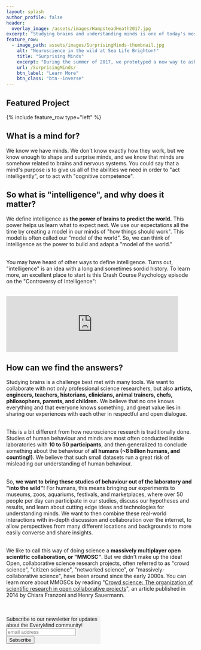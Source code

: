 ```yaml
---
layout: splash
author_profile: false
header: 
  overlay_image: /assets/images/HampsteadHeath2017.jpg
excerpt: "Studying brains and understanding minds is one of today's most exciting challenges. We want to get more brains involved in the study of brains, and more minds involved in understanding how minds of many shapes and sizes can co-exist. "
feature_row:
  - image_path: assets/images/SurprisingMinds-thumbnail.jpg
    alt: "Neuroscience in the wild at Sea Life Brighton!"
    title: "Surprising Minds"
    excerpt: "During the summer of 2017, we prototyped a new way to ask scientific questions about behaviour and the mind with an interactive science exhibit at Sea Life Brighton! This is part of a larger effort to bring neuroscience experiments out of the lab and 'into the wild'. Now we're analyzing our initial data and working on exhibit version 2.0!"
    url: /SurprisingMinds/
    btn_label: "Learn More"
    btn_class: "btn--inverse"
---
```


<h2> Featured Project </h2>

{% include feature_row type="left" %}

<h2> What is a mind for? </h2>

<p> We know we have minds. We don't know exactly how they work, but we know enough to shape and surprise minds, and we know that minds are somehow related to brains and nervous systems. You could say that a mind's purpose is to give us all of the abilities we need in order to "act intelligently", or to act with "cognitive competence".</p>

<h2>So what is "intelligence", and why does it matter? </h2>

<p> We define intelligence as <b>the power of brains to predict the world.</b> This power helps us learn what to expect next. We use our expectations all the time by creating a model in our minds of "how things should work". This model is often called our "model of the world". So, we can think of intelligence as the power to build and adapt a "model of the world." <br/><br/>
	
You may have heard of other ways to define intelligence. Turns out, "intelligence" is an idea with a long and sometimes sordid history. To learn more, an excellent place to start is this Crash Course Psychology episode on the "Controversy of Intelligence": <br/><br/>
<iframe width="460" src="https://www.youtube.com/embed/9xTz3QjcloI?ecver=1" frameborder="0" allowfullscreen></iframe>

<h2>How can we find the answers? </h2>

<p>Studying brains is a challenge best met with many tools. We want to collaborate with not only professional science researchers, but also <b>artists, engineers, teachers, historians, clinicians, animal trainers, chefs, philosophers, parents, and children.</b> We believe that no one knows everything and that everyone knows something, and great value lies in sharing our experiences with each other in respectful and open dialogue. <br/><br/>
	
This is a bit different from how neuroscience research is traditionally done. Studies of human behaviour and minds are most often conducted inside laboratories with <b>10 to 50 participants</b>, and then generalized to conclude something about the behaviour of <b>all humans (~8 billion humans, and counting!)</b>. We believe that such small datasets run a great risk of misleading our understanding of human behaviour. <br/><br/>

So, <b>we want to bring these studies of behaviour out of the laboratory and "into the wild"!</b> For humans, this means bringing our experiments to museums, zoos, aquariums, festivals, and marketplaces, where over 50 people per day can participate in our studies, discuss our hypotheses and results, and learn about cutting edge ideas and technologies for understanding minds. We want to then combine these real-world interactions with in-depth discussion and collaboration over the internet, to allow perspectives from many different locations and backgrounds to more easily converse and share insights. <br/><br/>

We like to call this way of doing science a <b>massively multiplayer open scientific collaboration, or "MMOSC"</b>. But we didn't make up the idea! Open, collaborative science research projects, often referred to as "crowd science", "citizen science", "networked science", or "massively-collaborative science", have been around since the early 2000s. You can learn more about MMOSCs by reading "<a href="http://www.sciencedirect.com/science/article/pii/S0048733313001212">Crowd science: The organization of scientific research in open collaborative projects</a>", an article published in 2014 by Chiara Franzoni and Henry Sauermann. <br/><br/><br/></p>

<!-- Begin MailChimp Signup Form -->
<link href="//cdn-images.mailchimp.com/embedcode/horizontal-slim-10_7.css" rel="stylesheet" type="text/css">
<style type="text/css">
	#mc_embed_signup{background:#f2f2f2; clear:left; font:14px Oxygen,Helvetica,Arial,sans-serif; width:50%;}
	/* Add your own MailChimp form style overrides in your site stylesheet or in this style block.
	   We recommend moving this block and the preceding CSS link to the HEAD of your HTML file. */
</style>
<div id="mc_embed_signup">
<form action="//online.us16.list-manage.com/subscribe/post?u=eb2472695fd6c8a6c2291c528&amp;id=322b339266" method="post" id="mc-embedded-subscribe-form" name="mc-embedded-subscribe-form" class="validate" target="_blank" novalidate>
    <div id="mc_embed_signup_scroll">
	<label for="mce-EMAIL">Subscribe to our newsletter for updates about the EveryMind community!</label>
	<input type="email" value="" name="EMAIL" class="email" id="mce-EMAIL" placeholder="email address" required>
    <!-- real people should not fill this in and expect good things - do not remove this or risk form bot signups-->
    <div style="position: absolute; left: -5000px;" aria-hidden="true"><input type="text" name="b_eb2472695fd6c8a6c2291c528_322b339266" tabindex="-1" value=""></div>
    <div class="clear"><input type="submit" value="Subscribe" name="subscribe" id="mc-embedded-subscribe" class="button"></div>
    </div>
</form>
</div>

<!--End mc_embed_signup-->
